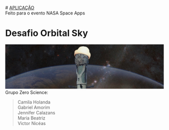 #<a> [APLICAÇÃO](https://5f7ab4b33c9b703646bfab8f--brave-knuth-956e78.netlify.app/) </a>\
Feito para o evento NASA Space Apps

# Desafio Orbital Sky
![alt text](https://github.com/Mirajenni/orbital-sky-challenge/blob/master/teamLogo.jpg?raw=true)
Grupo Zero Science:
>Camila Holanda\
Gabriel Amorim\
Jennifer Calazans\
Maria Beatriz\
Victor Nicéas
